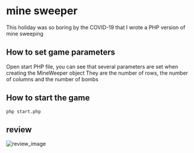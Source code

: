 # mine sweeper

This holiday was so boring by the COVID-19 that I wrote a PHP version of mine sweeping

## How to set game parameters
Open start PHP file, you can see that several parameters are set when creating the MineWeeper object
They are the number of rows, the number of columns and the number of bombs
## How to start the game
```
php start.php
```

## review
![review_image](https://gitee.com/mathoss/mine-weeper/raw/master/review.jpg)

